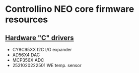 # Controllino NEO core firmware resources

## [Hardware "C" drivers](lib/drivers/include/)

- CY8C95XX I2C I/O expander
- AD56X4 DAC
- MCP356X ADC
- 2521020222501 WE temp. sensor
